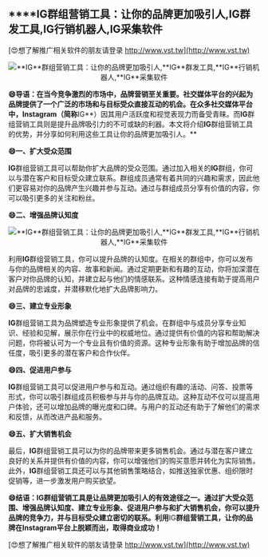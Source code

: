 ## ****IG**群组营销工具：让你的品牌更加吸引人,**IG**群发工具,**IG**行销机器人,**IG**采集软件**

[😍想了解推广相关软件的朋友请登录 http://www.vst.tw](http://www.vst.tw)

 <center><img src="https://vst.tw/MP4/tuiguang/png/1.png" alt="**IG**群组营销工具：让你的品牌更加吸引人,**IG**群发工具,**IG**行销机器人,**IG**采集软件"></center>

**😄导语：在当今竞争激烈的市场中，品牌营销至关重要。社交媒体平台的兴起为品牌提供了一个广泛的市场和与目标受众直接互动的机会。在众多社交媒体平台中，Instagram（简称**IG**）因其用户活跃度和视觉表现力而备受青睐。而**IG**群组营销工具则是提升品牌吸引力的不可或缺的利器。本文将介绍**IG**群组营销工具的优势，并分享如何利用这些工具让你的品牌更加吸引人。**

**😄一、扩大受众范围**

**IG**群组营销工具可以帮助你扩大品牌的受众范围。通过加入相关的**IG**群组，你可以与潜在客户和目标受众建立联系。群组成员通常有着共同的兴趣和需求，因此他们更容易对你的品牌产生兴趣并参与互动。通过与群组成员分享有价值的内容，你可以吸引更多的关注和粉丝。

**😄二、增强品牌认知度**

 <center><img src="https://vst.tw/MP4/tuiguang/png/3.png" alt="**IG**群组营销工具：让你的品牌更加吸引人,**IG**群发工具,**IG**行销机器人,**IG**采集软件"></center>

利用**IG**群组营销工具，你可以提升品牌的认知度。在相关的群组中，你可以发布与你的品牌相关的内容、故事和新闻。通过定期更新和有趣的互动，你将加深潜在客户对你品牌的认知，并建立起与他们的情感联系。这种情感连接有助于提高用户对品牌的忠诚度，并潜移默化地扩大品牌影响力。

**😄三、建立专业形象**

**IG**群组营销工具为品牌塑造专业形象提供了机会。在群组中与成员分享专业知识、经验和见解，展示你在行业中的权威地位。通过提供有价值的内容和帮助解决问题，你将被认可为一个专业且有价值的资源。这种专业形象有助于增加品牌的信任度，吸引更多的潜在客户和合作伙伴。

**😄四、促进用户参与**

**IG**群组营销工具可以促进用户参与和互动。通过组织有趣的活动、问答、投票等形式，你可以吸引群组成员积极参与并与你的品牌互动。这种互动不仅可以提高用户体验，还可以增加品牌的曝光度和口碑。与用户的互动还有助于了解他们的需求和反馈，从而改进产品和服务。

**😄五、扩大销售机会**

最后，**IG**群组营销工具可以为你的品牌带来更多销售机会。通过与潜在客户建立良好的关系并提供有价值的内容，你可以增强他们的购买意愿并转化为实际销售。此外，**IG**群组营销工具还可以与其他销售策略结合，如推送独家优惠、组织限时促销等，进一步激发用户购买欲望。

**😄结语：**IG**群组营销工具是让品牌更加吸引人的有效途径之一。通过扩大受众范围、增强品牌认知度、建立专业形象、促进用户参与和扩大销售机会，你可以提升品牌的竞争力，并与目标受众建立密切的联系。利用**IG**群组营销工具，让你的品牌在Instagram平台上脱颖而出，取得商业成功！**

[😍想了解推广相关软件的朋友请登录 http://www.vst.tw](http://www.vst.tw)



